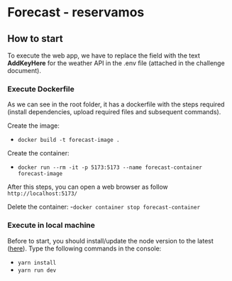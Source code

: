 # Forecast - reservamos

## How to start
To execute the web app, we have to replace the field with the text **AddKeyHere** for the weather API in the .env file (attached in the challenge document).

### Execute Dockerfile
As we can see in the root folder, it has a dockerfile with the steps required (install dependencies, upload required files and subsequent commands).

Create the image:
- `docker build -t forecast-image .`

Create the container:
- `docker run --rm -it -p 5173:5173 --name forecast-container forecast-image`

After this steps, you can open a web browser as follow `http://localhost:5173/`

Delete the container:
-`docker container stop forecast-container ` 

### Execute in local machine
Before to start, you should install/update the node version to the latest ([here](https://nodejs.org/en)). Type the following commands in the console:

- `yarn install`
- `yarn run dev`
